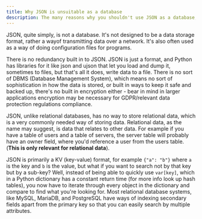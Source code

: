 ```yaml
---
title: Why JSON is unsuitable as a database
description: The many reasons why you shouldn't use JSON as a database, and instead opt for SQL.
---
```


JSON, quite simply, is not a database. It's not designed to be a data storage format,
rather a wayof transmitting data over a network. It's also often used as a way of doing configuration files for programs.

There is no redundancy built in to JSON. JSON is just a format, and Python has libraries for it
like json and ujson that let you load and dump it, sometimes to files, but that's all it does, write data to a file.
There is no sort of DBMS (Database Management System), which means no sort of sophistication in how the data is stored,
or built in ways to keep it safe and backed up, there's no built in encryption either - bear in mind
in larger applications encryption may be necessary for GDPR/relevant data protection regulations compliance.

JSON, unlike relational databases, has no way to store relational data,
which is a very commonly needed way of storing data.
Relational data, as the name may suggest, is data that relates to other data.
For example if you have a table of users and a table of servers, the server table will probably have an owner field,
where you'd reference a user from the users table. (**This is only relevant for relational data**).

JSON is primarily a KV (key-value) format, for example `{"a": "b"}` where `a` is the key and `b` is the value,
but what if you want to search not by that key but by a sub-key? Well, instead of being able to quickly use `var[key]`,
which in a Python dictionary has a constant return time (for more info look up hash tables),
you now have to iterate through every object in the dictionary and compare to find what you're looking for.
Most relational database systems, like MySQL, MariaDB, and PostgreSQL have ways of indexing secondary fields
apart from the primary key so that you can easily search by multiple attributes.
